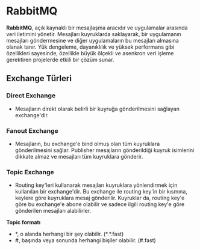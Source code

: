 
# RabbitMQ

**RabbitMQ**, açık kaynaklı bir mesajlaşma aracıdır ve uygulamalar arasında veri iletimini yönetir. Mesajları kuyruklarda saklayarak, bir uygulamanın mesajları göndermesine ve diğer uygulamaların bu mesajları almasına olanak tanır. Yük dengeleme, dayanıklılık ve yüksek performans gibi özellikleri sayesinde, özellikle büyük ölçekli ve asenkron veri işleme gerektiren projelerde etkili bir çözüm sunar.


## Exchange Türleri

### Direct Exchange
- Mesajların direkt olarak belirli bir kuyruğa gönderilmesini sağlayan exchange'dir.

### Fanout Exchange
- Mesajların, bu exchange'e bind olmuş olan tüm kuyruklara gönderilmesini sağlar. Publisher mesajların gönderildiği kuyruk isimlerini dikkate almaz ve mesajları tüm kuyruklara gönderir.

### Topic Exchange
- Routing key'leri kullanarak mesajları kuyruklara yönlendirmek için kullanılan bir exchange'dir. Bu exchange ile routing key'in bir kısmına, keylere göre kuyruklara mesaj gönderilir. Kuyruklar da, routing key'e göre bu exchange'e abone olabilir ve sadece ilgili routing key'e göre gönderilen mesajları alabilirler.

**Topic formatı**
- \*, o alanda herhangi bir şey olabilir. (\*.\*.fast)
- #, başında veya sonunda herhangi bişiler olabilir. (#.fast)